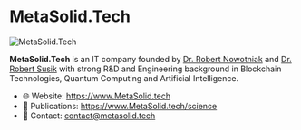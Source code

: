 # MetaSolid.Tech

![MetaSolid.Tech](https://www.metasolid.tech/images/logo-light.svg)

**MetaSolid.Tech** is an IT company founded by [Dr. Robert Nowotniak](https://github.com/rnowotniak/) and [Dr. Robert Susik](https://github.com/rsusik/) with strong R&D and Engineering background in Blockchain Technologies, Quantum Computing and Artificial Intelligence.

* 🌐  Website: https://www.MetaSolid.tech
* 🔬  Publications: https://www.MetaSolid.tech/science
* 📧  Contact: contact@metasolid.tech
